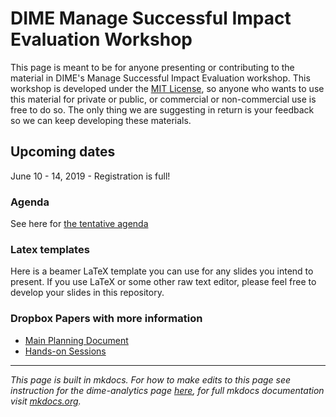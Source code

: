 # DIME Manage Successful Impact Evaluation Workshop

This page is meant to be for anyone presenting or contributing to the material in DIME's Manage Successful Impact Evaluation workshop. This workshop is developed under the [MIT License](https://github.com/worldbank/DIME-MSIE-Workshop/blob/master/LICENSE), so anyone who wants to use this material for private or public, or commercial or non-commercial use is free to do so. The only thing we are suggesting in return is your feedback so we can keep developing these materials.

## Upcoming dates

June 10 - 14, 2019 - Registration is full!

### Agenda

See here for [the tentative agenda](https://www.dropbox.com/s/7qsbw11iz56plh2/Agenda.xlsx?dl=0)

### Latex templates

Here is a beamer LaTeX template you can use for any slides you intend to present. If you use LaTeX or some other raw text editor, please feel free to develop your slides in this repository.

### Dropbox Papers with more information

* [Main Planning Document](https://paper.dropbox.com/doc/MSIE-Master-include-all-links-YAs17TPHSj5qLdwp30RMG)
* [Hands-on Sessions](https://paper.dropbox.com/doc/Hands-on-Sessions--Abdr7q_kEizkOXqMfKBTot77Ag-NJFHU78WYuYmg3jdA9SIL)

---
_This page is built in mkdocs. For how to make edits to this page see instruction for the dime-analytics page [here](https://worldbank.github.io/dimeanalytics/z-contributing/), for full mkdocs documentation visit [mkdocs.org](https://mkdocs.org)._
